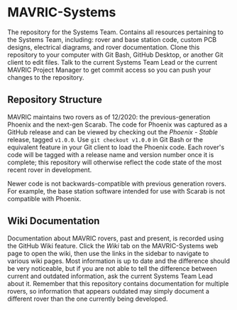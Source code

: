# MAVRIC-Systems
The repository for the Systems Team. Contains all resources pertaining to the Systems Team, including: rover and base station code, custom PCB designs, electrical diagrams, and rover documentation. Clone this repository to your computer with Git Bash, GitHub Desktop, or another Git client to edit files. Talk to the current Systems Team Lead or the current MAVRIC Project Manager to get commit access so you can push your changes to the repository.

## Repository Structure
MAVRIC maintains two rovers as of 12/2020: the previous-generation Phoenix and the next-gen Scarab. The code for Phoenix was captured as a GitHub release and can be viewed by checking out the _Phoenix - Stable_ release, tagged `v1.0.0`. Use `git checkout v1.0.0` in Git Bash or the equivalent feature in your Git client to load the Phoenix code. Each rover's code will be tagged with a release name and version number once it is complete; this repository will otherwise reflect the code state of the most recent rover in development.

Newer code is not backwards-compatible with previous generation rovers. For example, the base station software intended for use with Scarab is not compatible with Phoenix.

## Wiki Documentation
Documentation about MAVRIC rovers, past and present, is recorded using the GitHub Wiki feature. Click the _Wiki_ tab on the MAVRIC-Systems web page to open the wiki, then use the links in the sidebar to navigate to various wiki pages. Most information is up to date and the difference should be very noticeable, but if you are not able to tell the difference between current and outdated information, ask the current Systems Team Lead about it. Remember that this repository contains documentation for multiple rovers, so information that appears outdated may simply document a different rover than the one currently being developed.
